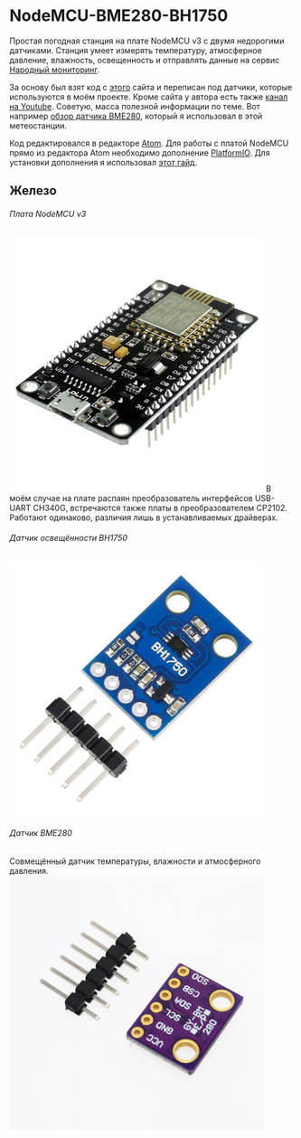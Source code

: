 # NodeMCU-BME280-BH1750
Простая погодная станция на плате NodeMCU v3 с двумя недорогими датчиками. Станция умеет измерять температуру, атмосферное давление, влажность, освещенность и отправлять данные на сервис [Народный мониторинг](https://narodmon.ru/). 

За основу был взят код с [этого](http://arduinolab.pw/index.php/2015/12/30/datchik-temperatury-dlya-narodnogo-monitoringa-na-esp8266/) сайта и переписан под датчики, которые используются в моём проекте. Кроме сайта у автора есть также [канал на Youtube](https://www.youtube.com/channel/UCUjrgufq7KGvb1YTSkvcXnw). Советую, масса полезной информации по теме. Вот например [обзор датчика BME280](https://youtu.be/ATM9Vx5xtgo), который я использовал в этой метеостанции.

Код редактировался в редакторе [Atom](https://atom.io/). Для работы с платой NodeMCU прямо из редактора Atom необходимо дополнение [PlatformIO](https://platformio.org/). Для установки дополнения я использовал [этот гайд](http://docs.platformio.org/en/latest/ide/atom.html#installation).

## Железо
###### Плата NodeMCU v3
<img src="img/5Pcs-lot-V3-4M-bytes-32Mbits-FLASH-NodeMcu-Lua-WIFI-Networking-development-board-Based-ESP8266-with.jpg_640x640.jpg" width="450">
В моём случае на плате распаян преобразователь интерфейсов USB-UART CH340G, встречаются также платы в преобразователем CP2102. Работают одинаково, различия лишь в устанавливаемых драйверах.

###### Датчик освещённости BH1750
<img src="img/AD290-2.jpg" width="450">

###### Датчик BME280
Совмещённый датчик температуры, влажности и атмосферного давления.
<img src="img/gybmp280.jpg" width="450">
